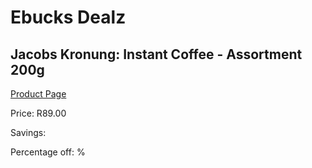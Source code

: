 
# Ebucks Dealz
## Jacobs Kronung: Instant Coffee - Assortment 200g
[Product Page](https://www.ebucks.com/web/shop/productSelected.do?prodId=526234670&catId=908607666)

Price: R89.00

Savings: 

Percentage off: %
	